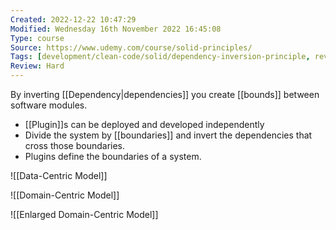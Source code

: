 ```yaml
---
Created: 2022-12-22 10:47:29
Modified: Wednesday 16th November 2022 16:45:08
Type: course
Source: https://www.udemy.com/course/solid-principles/
Tags: [development/clean-code/solid/dependency-inversion-principle, review]
Review: Hard
---
```


By inverting [[Dependency|dependencies]] you create [[bounds]] between software modules.

- [[Plugin]]s can be deployed and developed independently
- Divide the system by [[boundaries]] and invert the dependencies that cross those boundaries.
- Plugins define the boundaries of a system.

![[Data-Centric Model]]

![[Domain-Centric Model]]

![[Enlarged Domain-Centric Model]]

